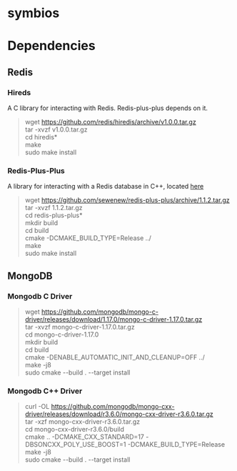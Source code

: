 # symbios

# Dependencies

## Redis

### Hireds

A C library for interacting with Redis. Redis-plus-plus depends on it.

> wget https://github.com/redis/hiredis/archive/v1.0.0.tar.gz  
> tar -xvzf v1.0.0.tar.gz  
> cd hiredis*  
> make  
> sudo make install  

### Redis-Plus-Plus

A library for interacting with a Redis database in C++, located [here](https://github.com/sewenew/redis-plus-plus)

> wget https://github.com/sewenew/redis-plus-plus/archive/1.1.2.tar.gz      
> tar -xvzf 1.1.2.tar.gz      
> cd redis-plus-plus*    
> mkdir build  
> cd build  
> cmake -DCMAKE_BUILD_TYPE=Release ../  
> make  
> sudo make install  

## MongoDB

### Mongodb C Driver

> wget https://github.com/mongodb/mongo-c-driver/releases/download/1.17.0/mongo-c-driver-1.17.0.tar.gz  
> tar -xvzf mongo-c-driver-1.17.0.tar.gz    
> cd mongo-c-driver-1.17.0  
> mkdir build  
> cd build  
> cmake -DENABLE_AUTOMATIC_INIT_AND_CLEANUP=OFF ../  
> make -j8  
> sudo cmake --build . --target install  

### Mongodb C++ Driver

> curl -OL https://github.com/mongodb/mongo-cxx-driver/releases/download/r3.6.0/mongo-cxx-driver-r3.6.0.tar.gz  
> tar -xzf mongo-cxx-driver-r3.6.0.tar.gz    
> cd mongo-cxx-driver-r3.6.0/build  
> cmake .. -DCMAKE_CXX_STANDARD=17 -DBSONCXX_POLY_USE_BOOST=1 -DCMAKE_BUILD_TYPE=Release   
> make -j8  
> sudo cmake --build . --target install  
